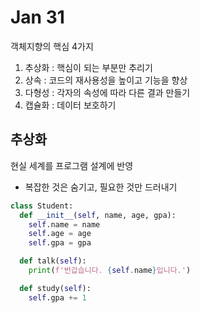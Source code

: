 # Jan 31
객체지향의 핵심 4가지
1. 추상화 : 핵심이 되는 부분만 추리기
2. 상속 : 코드의 재사용성을 높이고 기능을 향상
3. 다형성 : 각자의 속성에 따라 다른 결과 만들기
4. 캡슐화 : 데이터 보호하기

## 추상화
현실 세계를 프로그램 설계에 반영
- 복잡한 것은 숨기고, 필요한 것만 드러내기
```python
class Student:
  def __init__(self, name, age, gpa):
    self.name = name
    self.age = age
    self.gpa = gpa

  def talk(self):
    print(f'반갑습니다. {self.name}입니다.')

  def study(self):
    self.gpa += 1
    

```